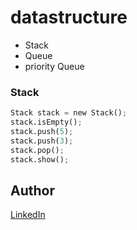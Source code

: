 # datastructure


* Stack 
* Queue
* priority Queue
### Stack
 ```python
Stack stack = new Stack();
stack.isEmpty();
stack.push(5);
stack.push(3);
stack.pop();
stack.show();
 ```
## Author
[LinkedIn](http://linkedin.com/in/krikalyt)
